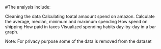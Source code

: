 #The analysis include:

Cleaning the data
Calculating toatal amaount spend on amazon. 
Calculate the average, median, minimum and maximum spending
How spend on shipping
How paid in taxes 
Visualized spending habits day-by-day in a bar graph.

Note: For privacy purpose some of the data is removed from the dataset
